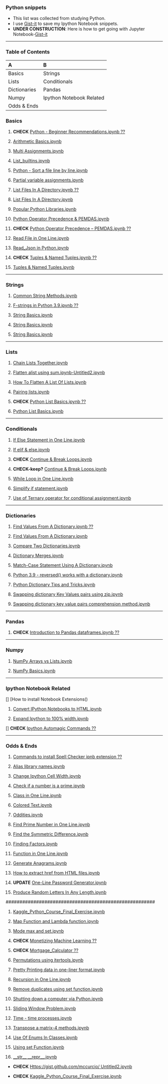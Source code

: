 ### Python snippets

- This list was collected from studying Python. 
- I use [Gist-it](https://jupyter-contrib-nbextensions.readthedocs.io/en/latest/install.html) to save my Ipython Notebook snippets.
- **UNDER CONSTRUCTION**: Here is how to get going with Jupyter Notebook-[Gist-it]()

---


### Table of Contents

| A            | B                        |
|:-------------|:-------------------------|
| Basics       | Strings                  |
| Lists        | Conditionals             |
| Dictionaries | Pandas                   |
| Numpy        | Ipython Notebook Related |
| Odds & Ends  |                          |


### Basics


1. **CHECK** [Python - Beginner Recommendations.ipynb ??]()

1. [Arithmetic Basics.ipynb](https://gist.github.com/mccurcio/978043217a642873c0112ccec6e6d482)

1. [Multi Assignments.ipynb](https://gist.github.com/mccurcio/666ad2f16a2e13a56cfbd2e42d8698b2)

1. [List_builtins.ipynb](https://gist.github.com/mccurcio/9272cbc300e2e1aab26058f1450dbc6c)

1. [Python - Sort a file line by line.ipynb](https://gist.github.com/mccurcio/ea6474cb40dee1bb5e3b3ed24d85ce56)

1. [Partial variable assignments.ipynb](https://gist.github.com/mccurcio/081476dad961a98871545c6b232d6560)

1. [List Files In A Directory.ipynb ??]()

1. [List Files In A Directory.ipynb](https://gist.github.com/mccurcio/a1c7b164eaa744f05c6672f417c4a4aa)

1. [Popular Python Libraries.ipynb](https://gist.github.com/mccurcio/8bac0cd6fe9454a8759096490bf33d7b)

1. [Python Operator Precedence & PEMDAS.ipynb](https://gist.github.com/mccurcio/5e0bf3c0ceec2f2fa1fc42cc32228aa4)

1. **CHECK** [Python Operator Precedence – PEMDAS.ipynb ??]()

1. [Read File in One Line.ipynb](https://gist.github.com/mccurcio/72f99f56a33466bf79ed5e6a23e50f2d)

1. [Read_Json in Python.ipynb](https://gist.github.com/mccurcio/d03466bd53da7f32e923b5f12fdb17f6)

1. **CHECK** [Tuples & Named Tuples.ipynb ??]()

1. [Tuples & Named Tuples.ipynb](https://gist.github.com/mccurcio/094cf82cef0467fdee03f73c7a1b6c61)

---

### Strings


1. [Common String Methods.ipynb](https://gist.github.com/mccurcio/8b8e214b23fdc6d08c02179ad7c66abf)

1. [F-strings in Python 3.9.ipynb ??](https://gist.github.com/mccurcio/8aa00389bd516529cab5d3a7e3508e03)

1. [String Basics.ipynb](https://gist.github.com/mccurcio/1ab31f6a4f1ca9043d23ad69c1823d58)

1. [String Basics.ipynb](https://gist.github.com/mccurcio/900343d8ae8be415c1e8fceb7da5c8e2)

1. [String Basics.ipynb](https://gist.github.com/mccurcio/ad8f9cad006bcd8d3a68b724f56d162b)


---

### Lists

1. [Chain Lists Together.ipynb](https://gist.github.com/mccurcio/e660fd05f65f3fdde7337ecb7e557739)

1. [Flatten alist using sum.ipynb-Untitled2.ipynb](https://gist.github.com/mccurcio/66ec477ae203292db546355f9126aac1)

1. [How To Flatten A List Of Lists.ipynb](https://gist.github.com/mccurcio/62156ae1f3d912979f0b0f42c5a4a48a)

1. [Pairing lists.ipynb](https://gist.github.com/mccurcio/bd82de6ddc9192bbea5c702930c68d72)

1. **CHECK** [Python List Basics.ipynb ??]()

1. [Python List Basics.ipynb](https://gist.github.com/mccurcio/802489d896684d623f6d5a30fe011756)



---

### Conditionals


1. [If Else Statement in One Line.ipynb](https://gist.github.com/mccurcio/f037f9e3b6e07f1553800e93fdeca9c5)

1. [If elif & else.ipynb](https://gist.github.com/mccurcio/c93ba941dfc18325ea1f3d40c2d7f7fb)

1. **CHECK** [Continue & Break Loops.ipynb]()

1. **CHECK-keep?** [Continue & Break Loops.ipynb](https://gist.github.com/mccurcio/4ad89bbe0b10f2a886ea3ef60a523a68)

1. [While Loop in One Line.ipynb](https://gist.github.com/mccurcio/c168baaa695d9b891ca9ee203ee161f4)

1. [Simplify if statement.ipynb](https://gist.github.com/mccurcio/782ef183f9f77913badfb747a70f5b5c)

1. [Use of Ternary operator for conditional assignment.ipynb](https://gist.github.com/mccurcio/06e37c34e871b99bf09aec378e6269c5)


---



### Dictionaries

1. [Find Values From A Dictionary.ipynb ??]()

1. [Find Values From A Dictionary.ipynb](https://gist.github.com/mccurcio/164124245a68137dbc804431908925e5)

1. [Compare Two Dictionaries.ipynb](https://gist.github.com/mccurcio/b3eaebf9e815ace5bb0fafe242e50b35)

1. [Dictionary Merges.ipynb](https://gist.github.com/mccurcio/48b078afe723b65dc2578094e45f3b13)

1. [Match-Case Statement Using A Dictionary.ipynb](https://gist.github.com/mccurcio/9759fbc38e2117f44e1f1a82480a65eb)

1. [Python 3.9 - reversed() works with a dictionary.ipynb](https://gist.github.com/mccurcio/210569cf5fb045da01c85dcd63acd47a)

1. [Python Dictionary Tips and Tricks.ipynb](https://gist.github.com/mccurcio/9de7513860b7de0634cab50acf724a60)

1. [Swapping dictionary Key Values pairs using zip.ipynb](https://gist.github.com/mccurcio/434bb6110d336f30e4c39d9cf804c888)

1. [Swapping dictionary key value pairs comprehension method.ipynb](https://gist.github.com/mccurcio/9346c7c7fd83ada53bbdc15f9bb6f9a3)



---

### Pandas

1. **CHECK** [Introduction to Pandas dataframes.ipynb ??]()

----

### Numpy 

1. [NumPy Arrays vs Lists.ipynb](https://gist.github.com/mccurcio/bf10619ada7213a92f2a560a76fe2dd6)

1. [NumPy Basics.ipynb](https://gist.github.com/mccurcio/57b036dd9cd5189ac6c43faa562a35ba)



---

### Ipython Notebook Related

[] [How to install Notebook Extensions()


1. [Convert IPython Notebooks to HTML.ipynb](https://gist.github.com/mccurcio/e6e0cfc74b8ed4b290531e113b1c10d8)

1. [Expand Ipython to 100% width.ipynb](https://gist.github.com/mccurcio/aec66854480a99076d28b04074df564b)

[] **CHECK** [Ipython Automagic Commands ??]()





---



### Odds & Ends


1. [Commands to install Spell Checker ipnb extension ??]()

1. [Alias library names.ipynb](https://gist.github.com/mccurcio/43d66469e4e49e85c8c23c1dca87552b)

1. [Change Ipython Cell Width.ipynb](https://gist.github.com/mccurcio/b3ee264b96a79ef9ed5b906a01d8de49)

1. [Check if a number is a prime.ipynb](https://gist.github.com/mccurcio/508d86320eaa3bd0937919e70b9fd78e)

1. [Class in One Line.ipynb](https://gist.github.com/mccurcio/032be5172f1ce641f0ac2cbab63bffd5)

1. [Colored Text.ipynb](https://gist.github.com/mccurcio/f395c7d8825cc8c6b01bb4db10d95100)

1. [Oddities.ipynb](https://gist.github.com/mccurcio/ee1d50904060cc819370723075bdeb3d)

1. [Find Prime Number in One Line.ipynb](https://gist.github.com/mccurcio/d80d92ba1c9ec011f28f2cfe9cbdadc7)

1. [Find the Symmetric Difference.ipynb](https://gist.github.com/mccurcio/0acfa884c8c2c02aa083025388bc1f69)

1. [Finding Factors.ipynb](https://gist.github.com/mccurcio/5ad67dc6cb3897b4739fecace1b0f9c9)

1. [Function in One Line.ipynb](https://gist.github.com/mccurcio/94192939c77f0d1a0869eadada03577f)

1. [Generate Anagrams.ipynb](https://gist.github.com/mccurcio/1dd64eaa3cfb81a9e0bd240e825634f5)

1. [How to extract href from HTML files.ipynb](https://gist.github.com/mccurcio/c13c0c36975a9237c5c623b648be34d0)

1. **UPDATE** [One-Line Password Generator.ipynb](https://gist.github.com/mccurcio/57bda64a015a8622b1c449450b52f6e9)

1. [Produce Random Letters In Any Length.ipynb](https://gist.github.com/mccurcio/d03466bd53da7f32e923b5f12fdb17f6)


######################################################



1. [Kaggle_Python_Course_Final_Exercise.ipynb](https://gist.github.com/mccurcio/819081455bfa011eb212eaf189b387b9)

1. [Map Function and Lambda function.ipynb](https://gist.github.com/mccurcio/05970d0bd74530d548e896f5d835ac47)

1. [Mode max and set.ipynb](https://gist.github.com/mccurcio/91922d477721811b92b7371b578c6b1d)

1. **CHECK** [Monetizing Machine Learning ??]()

1. **CHECK** [Mortgage_Calculator ??]()

1. [Permutations using itertools.ipynb](https://gist.github.com/mccurcio/98f9e3d0df4a562ace3bb34568d6c3c6)

1. [Pretty Printing data in one-liner format.ipynb](https://gist.github.com/mccurcio/b22963565ed49e8c8183765d20cfef0e)

1. [Recursion in One Line.ipynb](https://gist.github.com/mccurcio/8c941e317e5fd30eff481cfa1f820524)

1. [Remove duplicates using set function.ipynb](https://gist.github.com/mccurcio/cd13b9a7388391acd16b68cd9758982e)

1. [Shutting down a computer via Python.ipynb](https://gist.github.com/mccurcio/e258371ef007e55bd649286f362bb54d)

1. [Sliding Window Problem.ipynb](https://gist.github.com/mccurcio/b9373d6bdffc42047b593b567ee0a3a0)

1. [Time - time processes.ipynb](https://gist.github.com/mccurcio/51b2fb7d6936f0c80d2196a29b4bbc3b)

1. [Transpose a matrix-4 methods.ipynb](https://gist.github.com/mccurcio/9175164ddde563be6c8d6f3761c27cf3)

1. [Use Of Enums In Classes.ipynb](https://gist.github.com/mccurcio/8eba6f419b05aaf7cce42c2d7bdf14aa)

1. [Using set Function.ipynb](https://gist.github.com/mccurcio/82e88975e1d84d09fd9e7b9e86284752)

1. [\_\_str\_\_ \_\_repr\_\_.ipynb](https://gist.github.com/mccurcio/0388917809235a2d054559c7b094ec2c)

- **CHECK** [Https://gist.github.com/mccurcio/ Untitled2.ipynb](https://gist.github.com/mccurcio/412c9337bdec8e1a36beac07ce1f6bd3)

- **CHECK** [Kaggle_Python_Course_Final_Exercise.ipynb](https://gist.github.com/mccurcio/819081455bfa011eb212eaf189b387b9)

